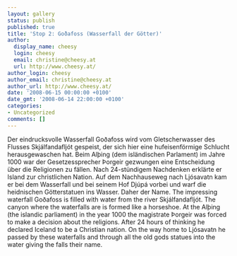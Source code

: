 ```yaml
---
layout: gallery
status: publish
published: true
title: 'Stop 2: Goðafoss (Wasserfall der Götter)'
author:
  display_name: cheesy
  login: cheesy
  email: christine@cheesy.at
  url: http://www.cheesy.at/
author_login: cheesy
author_email: christine@cheesy.at
author_url: http://www.cheesy.at/
date: '2008-06-15 00:00:00 +0100'
date_gmt: '2008-06-14 22:00:00 +0100'
categories:
- Uncategorized
comments: []
---
```

<!--:de-->Der eindrucksvolle Wasserfall Goðafoss wird vom Gletscherwasser des Flusses Skjálfandafljót gespeist, der sich hier eine hufeisenförmige Schlucht herausgewaschen hat. Beim Alþing (dem isländischen Parlament) im Jahre 1000 war der Gesetzessprecher Þorgeir gezwungen eine Entscheidung über die Religionen zu fällen. Nach 24-stündigem Nachdenken erklärte er Island zur christlichen Nation. Auf dem Nachhauseweg nach Ljósavatn kam er bei dem Wasserfall und bei seinem Hof Djúpá vorbei und warf die heidnischen Götterstatuen ins Wasser. Daher der Name.
<!--:--><!--:en-->The impressing waterfall Goðafoss is filled with water from the river Skjálfandafljót. The canyon where the waterfalls are is formed like a horseshoe. At the Alþing (the islandic parliament) in the year 1000 the magistrate Þorgeir was forced to make a decision about the religions. After 24 hours of thinking he declared Iceland to be a Christian nation. On the way home to Ljósavatn he passed by these waterfalls and through all the old gods statues into the water giving the falls their name.
<!--:-->

